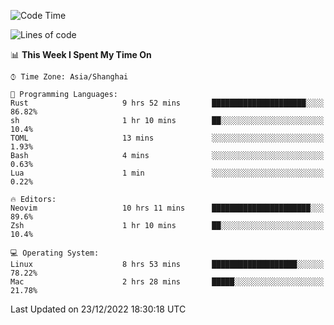 <!--START_SECTION:waka-->
![Code Time](http://img.shields.io/badge/Code%20Time-1%2C074%20hrs%2025%20mins-blue)

![Lines of code](https://img.shields.io/badge/From%20Hello%20World%20I%27ve%20Written-24%20Thousand%20lines%20of%20code-blue)

📊 **This Week I Spent My Time On** 

```text
⌚︎ Time Zone: Asia/Shanghai

💬 Programming Languages: 
Rust                     9 hrs 52 mins       █████████████████████░░░░   86.82% 
sh                       1 hr 10 mins        ██░░░░░░░░░░░░░░░░░░░░░░░   10.4% 
TOML                     13 mins             ░░░░░░░░░░░░░░░░░░░░░░░░░   1.93% 
Bash                     4 mins              ░░░░░░░░░░░░░░░░░░░░░░░░░   0.63% 
Lua                      1 min               ░░░░░░░░░░░░░░░░░░░░░░░░░   0.22%

🔥 Editors: 
Neovim                   10 hrs 11 mins      ██████████████████████░░░   89.6% 
Zsh                      1 hr 10 mins        ██░░░░░░░░░░░░░░░░░░░░░░░   10.4%

💻 Operating System: 
Linux                    8 hrs 53 mins       ███████████████████░░░░░░   78.22% 
Mac                      2 hrs 28 mins       █████░░░░░░░░░░░░░░░░░░░░   21.78%

```


 Last Updated on 23/12/2022 18:30:18 UTC
<!--END_SECTION:waka-->
